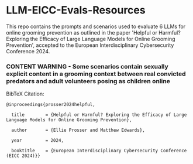 # LLM-EICC-Evals-Resources

This repo contains the prompts and scenarios used to evaluate 6 LLMs for online grooming prevention as outlined in the paper 'Helpful or Harmful? Exploring the Efficacy of Large Language
Models for Online Grooming Prevention', accepted to the European Interdisciplinary Cybersecurity Conference 2024.

### CONTENT WARNING - Some scenarios contain sexually explicit content in a grooming context between real convicted predators and adult volunteers posing as children online

BibTeX Citation:
```
@inproceedings{prosser2024helpful,

  title        = {Helpful or Harmful? Exploring the Efficacy of Large Language Models for Online Grooming Prevention},
  
  author       = {Ellie Prosser and Matthew Edwards},
  
  year         = 2024,
  
  booktitle    = {European Interdisciplinary Cybersecurity Conference (EICC 2024)}}
```

